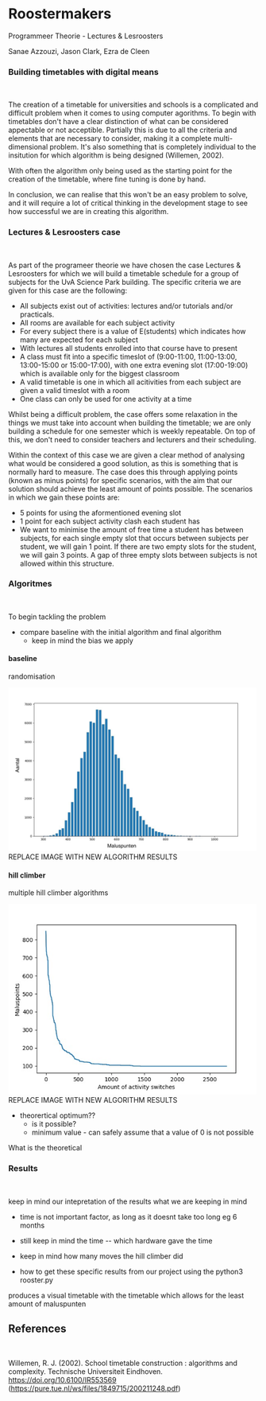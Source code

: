 # Roostermakers

Programmeer Theorie - Lectures & Lesroosters

Sanae Azzouzi, Jason Clark, Ezra de Cleen

### Building timetables with digital means 
<br> 

The creation of a timetable for universities and schools is a complicated and difficult problem when it comes to using computer agorithms. To begin with timetables don't have a clear distinction of what can be considered appectable or not acceptible. Partially this is due to all the criteria and elements that are necessary to consider, making it a complete multi-dimensional problem. It's also something that is completely individual to the insitution for which algorithm is being designed (Willemen, 2002).

With often the algorithm only being used as the starting point for the creation of the timetable, where fine tuning is done by hand.

In conclusion, we can realise that this won't be an easy problem to solve, and it will require a lot of critical thinking in the development stage to see how successful we are in creating this algorithm. 

### Lectures & Lesroosters case
<br> 

As part of the programeer theorie we have chosen the case Lectures & Lesroosters for which we will build a timetable schedule for a group of subjects for the UvA Science Park building. The specific criteria we are given for this case are the following:

- All subjects exist out of activities: lectures and/or tutorials and/or practicals.
- All rooms are available for each subject activity
- For every subject there is a value of E(students) which indicates how many are expected for each subject
- With lectures all students enrolled into that course have to present
- A class must fit into a specific timeslot of (9:00-11:00, 11:00-13:00, 13:00-15:00 or 15:00-17:00), with one extra evening slot (17:00-19:00) which is available only for the biggest classroom
- A valid timetable is one in which all acitivities from each subject are given a valid timeslot with a room
- One class can only be used for one activity at a time

Whilst being a difficult problem, the case offers some relaxation in the things we must take into account when building the timetable; we are only building a schedule for one semester which is weekly repeatable. On top of this, we don't need to consider teachers and lecturers and their scheduling.

Within the context of this case we are given a clear method of analysing what would be considered a good solution, as this is something that is normally hard to measure. The case does this through applying points (known as minus points) for specific scenarios, with the aim that our solution should achieve the least amount of points possible. The scenarios in which we gain these points are:
- 5 points for using the aformentioned evening slot
- 1 point for each subject activity clash each student has
- We want to minimise the amount of free time a student has between subjects, for each single empty slot that occurs between subjects per student, we will gain 1 point. If there are two empty slots for the student, we will gain 3 points. A gap of three empty slots between subjects is not allowed within this structure.

### Algoritmes 
<br> 

To begin tackling the problem 


- compare baseline with the initial algorithm and final algorithm
    - keep in mind the bias we apply

#### baseline
randomisation

<img src="images/baseline_results.jpeg " width="500">
REPLACE IMAGE WITH NEW ALGORITHM RESULTS

#### hill climber

multiple hill climber algorithms 

<img src="images/hillclimber_results.jpeg " width="500">
REPLACE IMAGE WITH NEW ALGORITHM RESULTS

- theorertical optimum?? 
    - is it possible?
    - minimum value - can safely assume that a value of 0 is not possible 

What is the theoretical 

### Results
<br> 

keep in mind our intepretation of the results what we are keeping in mind

- time is not important factor, as long as it doesnt take too long eg 6 months
- still keep in mind the time -- which hardware gave the time 
- keep in mind how many moves the hill climber did

- how to get these specific results from our project using the 
python3 rooster.py

produces a visual timetable with the timetable which allows for the least amount of maluspunten 


## References
<br> 

Willemen, R. J. (2002). School timetable construction : algorithms and complexity. Technische Universiteit Eindhoven. https://doi.org/10.6100/IR553569 (https://pure.tue.nl/ws/files/1849715/200211248.pdf)